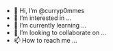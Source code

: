 - 👋 Hi, I’m @curryp0mmes
- 👀 I’m interested in ...
- 🌱 I’m currently learning ...
- 💞️ I’m looking to collaborate on ...
- 📫 How to reach me ...

<!---
curryp0mmes/curryp0mmes is a ✨ special ✨ repository because its `README.md` (this file) appears on your GitHub profile.
You can click the Preview link to take a look at your changes.
--->
